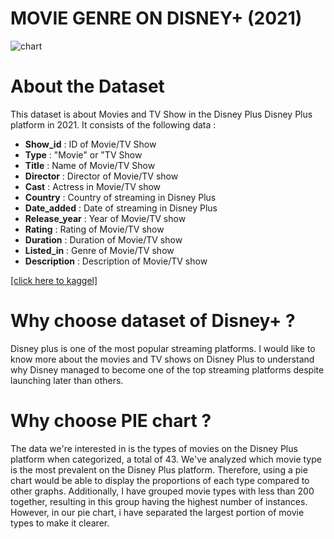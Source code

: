 # MOVIE GENRE ON DISNEY+ (2021)

![chart](https://github.com/Naswinda/nida/assets/157553416/6afe40ef-6f4e-46b0-903f-9608654f72db)

# About the Dataset

This dataset is about Movies and TV Show in the Disney Plus Disney Plus platform in 2021. It consists of the following data : 
- **Show_id** : ID of Movie/TV Show
- **Type** : "Movie" or "TV Show
- **Title** : Name of Movie/TV Show
- **Director** : Director of Movie/TV show
- **Cast** : Actress in Movie/TV show
- **Country** : Country of streaming in Disney Plus
- **Date_added** : Date of streaming in Disney Plus
- **Release_year** : Year of Movie/TV show
- **Rating** : Rating of Movie/TV show
- **Duration** : Duration of Movie/TV show
- **Listed_in** : Genre of Movie/TV show
- **Description** : Description of Movie/TV show

[[click here to kaggel]](https://www.kaggle.com/datasets/shivamb/disney-movies-and-tv-shows)


# Why choose dataset of Disney+ ?
Disney plus is one of the most popular streaming platforms. I would like to know more about the movies and TV shows on Disney Plus to understand why Disney managed to become one of the top streaming platforms despite launching later than others.

# Why choose PIE chart ?

  
The data we're interested in is the types of movies on the Disney Plus platform when categorized, a total of 43. We've analyzed which movie type is the most prevalent on the Disney Plus platform. Therefore, using a pie chart would be able to display the proportions of each type compared to other graphs.
Additionally, I have grouped movie types with less than 200 together, resulting in this group having the highest number of instances. 
However, in our pie chart, i have separated the largest portion of movie types to make it clearer.



[def]: https://github.com/Naswinda/nida/blob/dads5001/plotly/newplot%20(8).png
[def2]: https://github.com/Naswinda/nida/blob/dads5001/plotly/newplot%20(8).png
